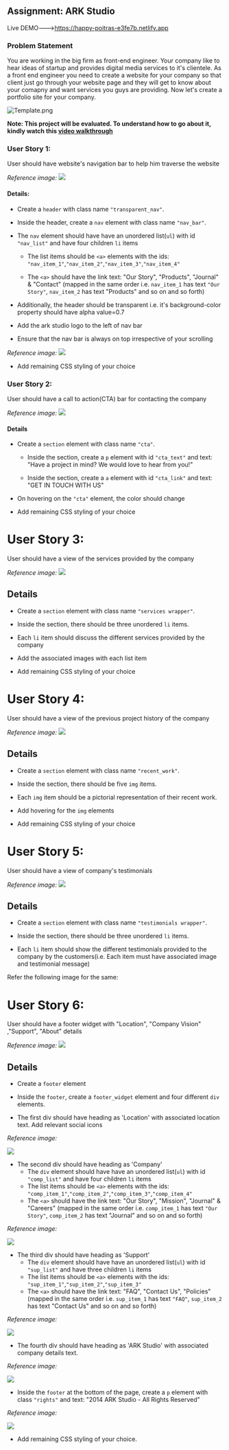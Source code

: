 ﻿## Assignment: ARK Studio
 
 Live DEMO--->https://happy-poitras-e3fe7b.netlify.app

### Problem Statement

You are working in the big firm as front-end engineer. Your company like to hear ideas of startup and provides digital media services to it's clientele. As a front end engineer you need to create a website for your company so that client just go through your website page and they will get to know about your comapny and want services you guys are providing. Now let's create a portfolio site for your company. 

![Template.png](https://github.com/greyatom-school/the-minerva-project/raw/master/FEWD/sprint_1/project/img/template.jpg)

**Note: This project will be evaluated. To understand how to go about it, kindly watch this [video walkthrough](https://vimeo.com/383940265/d48675eeed)**


### User Story 1:

User should have website's navigation bar to help him traverse the website

*Reference image:*
![](https://github.com/greyatom-school/the-minerva-project/raw/master/FEWD/sprint_1/project/img/us_1.PNG)


#### Details: 

- Create a `header` with class name `"transparent_nav"`. 

- Inside the header, create a `nav` element with class name `"nav_bar"`.

- The `nav` element should have have an unordered list(`ul`) with id `"nav_list"` and have four children `li` items
	- The list items should be `<a>` elements with the ids: `"nav_item_1"`,`"nav_item_2"`,`"nav_item_3"`,`"nav_item_4"`
	
	- The `<a>` should have the link text: "Our Story", "Products", "Journal" & "Contact" (mapped in the same order i.e. `nav_item_1` has text `"Our Story"`, `nav_item_2` has text "Products" and so on and so forth)


- Additionally, the header should be transparent i.e. it's 
background-color property should have alpha value=0.7 

- Add the ark studio logo to the left of nav bar

- Ensure that the nav bar is always on top irrespective of your scrolling

*Reference image:*
![](https://github.com/greyatom-school/the-minerva-project/raw/master/FEWD/sprint_1/project/img/nav_bar.gif)

- Add remaining CSS styling of your choice


### User Story 2:

User should have a call to action(CTA) bar for contacting the company


*Reference image:*
![](https://github.com/greyatom-school/the-minerva-project/raw/master/FEWD/sprint_1/project/img/us_2.PNG)

#### Details


- Create a `section` element with class name `"cta"`. 

	- Inside the section, create a `p` element with id `"cta_text"` and text: "Have a project in mind? We would love to hear from you!"

	- Inside the section, create a `a` element with id `"cta_link"` and text: "GET IN TOUCH WITH US"

- On hovering on the `"cta"` element, the color should change 

- Add remaining CSS styling of your choice



# User Story 3:

User should have a view of the services provided by the company


*Reference image:*
![](https://github.com/greyatom-school/the-minerva-project/raw/master/FEWD/sprint_1/project/img/us_3.PNG)

## Details

- Create a `section` element with class name `"services wrapper"`. 

- Inside the section, there should be three unordered `li` items. 

- Each `li` item should discuss the different services provided by the company 
- Add the associated images with each list item

- Add remaining CSS styling of your choice
 


# User Story 4:

User should have a view of the previous project history of the company

*Reference image:*
![](https://github.com/greyatom-school/the-minerva-project/raw/master/FEWD/sprint_1/project/img/us_4.PNG)

## Details


- Create a `section` element with class name `"recent_work"`. 

- Inside the section, there should be five `img` items. 

- Each `img` item should be a pictorial representation of their recent work.

- Add hovering for the `img` elements 
- Add remaining CSS styling of your choice

# User Story 5:

User should have a view of company's testimonials

*Reference image:*
![](https://github.com/greyatom-school/the-minerva-project/raw/master/FEWD/sprint_1/project/img/us_5.PNG)

## Details


- Create a `section` element with class name `"testimonials wrapper"`.

- Inside the section, there should be three unordered `li` items. 

- Each `li` item should show the different testimonials provided to the company by the customers(i.e. Each item must have associated image and testimonial message)

Refer the following image for the same:


# User Story 6:

User should have a footer widget with "Location", "Company Vision" ,"Support", "About" details 
 
*Reference image:*
![](https://github.com/greyatom-school/the-minerva-project/raw/master/FEWD/sprint_1/project/img/us_6.PNG)

## Details



- Create a `footer` element

- Inside the `footer`, create a `footer_widget` element and four different `div` elements. 

- The first div should have heading as 'Location' with associated location text. Add relevant social icons 

*Reference image:*

![](https://github.com/greyatom-school/the-minerva-project/raw/master/FEWD/sprint_1/project/img/us_61.PNG)



- The second div should have heading as 'Company'
	- The `div` element should have have an unordered list(`ul`) with id `"comp_list"` and have four children `li` items
	- The list items should be `<a>` elements with the ids: `"comp_item_1"`,`"comp_item_2"`,`"comp_item_3"`,`"comp_item_4"`
	- The `<a>` should have the link text: "Our Story", "Mission", "Journal" & "Careers" (mapped in the same order i.e. `comp_item_1` has text `"Our Story"`, `comp_item_2` has text "Journal" and so on and so forth)

*Reference image:*

![](https://github.com/greyatom-school/the-minerva-project/raw/master/FEWD/sprint_1/project/img/us_62.PNG)

- The third div should have heading as 'Support'
	- The `div` element should have have an unordered list(`ul`) with id `"sup_list"` and have three children `li` items
	- The list items should be `<a>` elements with the ids: `"sup_item_1"`,`"sup_item_2"`,`"sup_item_3"`
	- The `<a>` should have the link text: "FAQ", "Contact Us", "Policies" (mapped in the same order i.e. `sup_item_1` has text `"FAQ"`, `sup_item_2` has text "Contact Us" and so on and so forth)

*Reference image:*

![](https://github.com/greyatom-school/the-minerva-project/raw/master/FEWD/sprint_1/project/img/us_63.PNG)
	
- The fourth div should have heading as 'ARK Studio' with associated company details text. 

*Reference image:*

![](https://github.com/greyatom-school/the-minerva-project/raw/master/FEWD/sprint_1/project/img/us_64.PNG)

- Inside the `footer` at the bottom of the page, create a `p` element with class `"rights"` and text: "2014 ARK Studio  -  All Rights Reserved"

*Reference image:*

![](https://github.com/greyatom-school/the-minerva-project/raw/master/FEWD/sprint_1/project/img/us_65.PNG)


- Add remaining CSS styling of your choice.


